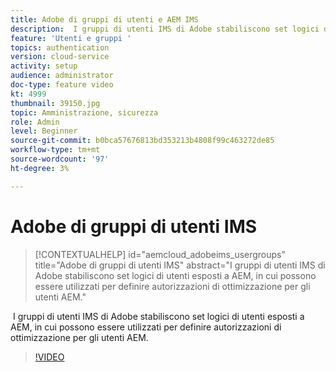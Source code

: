 ```yaml
---
title: Adobe di gruppi di utenti e AEM IMS
description:  I gruppi di utenti IMS di Adobe stabiliscono set logici di utenti esposti a AEM, in cui possono essere utilizzati per definire autorizzazioni di ottimizzazione per gli utenti AEM.
feature: 'Utenti e gruppi '
topics: authentication
version: cloud-service
activity: setup
audience: administrator
doc-type: feature video
kt: 4999
thumbnail: 39150.jpg
topic: Amministrazione, sicurezza
role: Admin
level: Beginner
source-git-commit: b0bca57676813bd353213b4808f99c463272de85
workflow-type: tm+mt
source-wordcount: '97'
ht-degree: 3%

---
```



# Adobe di gruppi di utenti IMS

>[!CONTEXTUALHELP]
>id="aemcloud_adobeims_usergroups"
>title="Adobe di gruppi di utenti IMS"
>abstract="I gruppi di utenti IMS di Adobe stabiliscono set logici di utenti esposti a AEM, in cui possono essere utilizzati per definire autorizzazioni di ottimizzazione per gli utenti AEM."

 I gruppi di utenti IMS di Adobe stabiliscono set logici di utenti esposti a AEM, in cui possono essere utilizzati per definire autorizzazioni di ottimizzazione per gli utenti AEM.

>[!VIDEO](https://video.tv.adobe.com/v/39150/?quality=12&learn=on)
